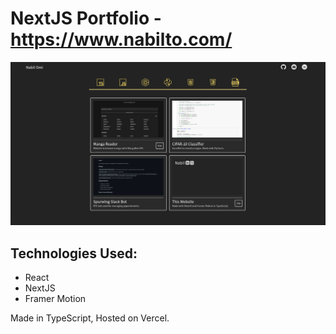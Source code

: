 # NextJS Portfolio - https://www.nabilto.com/

![Screenshot](/public/img/page.png)

## Technologies Used:
- React
- NextJS
- Framer Motion

Made in TypeScript, Hosted on Vercel.

